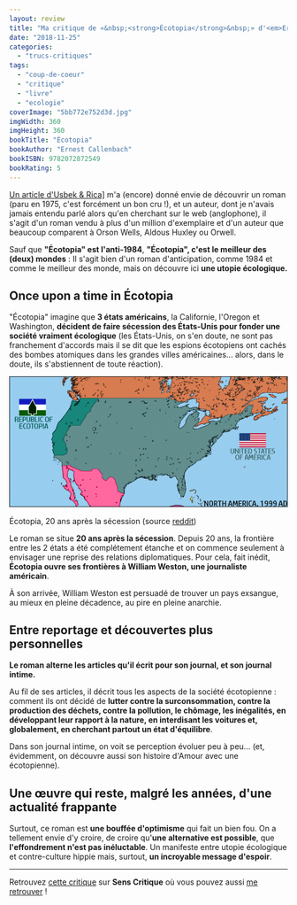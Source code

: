 ```yaml
---
layout: review
title: "Ma critique de «&nbsp;<strong>Écotopia</strong>&nbsp;» d'<em>Ernest Callenbach</em>"
date: "2018-11-25"
categories: 
  - "trucs-critiques"
tags: 
  - "coup-de-coeur"
  - "critique"
  - "livre"
  - "ecologie"
coverImage: "5bb772e752d3d.jpg"
imgWidth: 360
imgHeight: 360
bookTitle: "Écotopia"
bookAuthor: "Ernest Callenbach"
bookISBN: 9782072872549  
bookRating: 5
---
```


[Un article d'Usbek & Rica\]](https://usbeketrica.com/article/ecotopia-bienvenue-dans-le-futur-desirable ) m'a (encore) donné envie de découvrir un roman (paru en 1975, c'est forcément un bon cru !), et un auteur, dont je n'avais jamais entendu parlé alors qu'en cherchant sur le web (anglophone), il s'agit d'un roman vendu à plus d'un million d'exemplaire et d'un auteur que beaucoup comparent à Orson Wells, Aldous Huxley ou Orwell.

Sauf que **"Écotopia" est l'anti-1984**, **"Écotopia", c'est le meilleur des (deux) mondes** : Il s'agit bien d'un roman d'anticipation, comme 1984 et comme le meilleur des monde, mais on découvre ici **une utopie écologique.**

## Once upon a time in Écotopia

"Écotopia" imagine que **3 états américains**, la Californie, l'Oregon et Washington, **décident de faire sécession des États-Unis pour fonder une société vraiment écologique** (les États-Unis, on s'en doute, ne sont pas franchement d'accords mais il se dit que les espions écotopiens ont cachés des bombes atomiques dans les grandes villes américaines... alors, dans le doute, ils s'abstiennent de toute réaction).

![Carte d'Écotopia](/images/2018/11/5bb774c63606e.png)

Écotopia, 20 ans après la sécession (source [reddit](https://www.reddit.com/r/AlternateHistory/comments/8uow1l/north_america_in_the_book_ecotopia_by_ernest/))

Le roman se situe **20 ans après la sécession**. Depuis 20 ans, la frontière entre les 2 états a été complétement étanche et on commence seulement à envisager une reprise des relations diplomatiques. Pour cela, fait inédit, **Écotopia ouvre ses frontières à William Weston, une journaliste américain**.

À son arrivée, William Weston est persuadé de trouver un pays exsangue, au mieux en pleine décadence, au pire en pleine anarchie.

## Entre reportage et découvertes plus personnelles

**Le roman alterne les articles qu'il écrit pour son journal, et son journal intime.**

Au fil de ses articles, il décrit tous les aspects de la société écotopienne : comment ils ont décidé de **lutter contre la surconsommation, contre la production des déchets, contre la pollution, le chômage, les inégalités, en développant leur rapport à la nature, en interdisant les voitures et, globalement, en cherchant partout un état d'équilibre**.

Dans son journal intime, on voit se perception évoluer peu à peu... (et, évidemment, on découvre aussi son histoire d'Amour avec une écotopienne).

## Une œuvre qui reste, malgré les années, d'une actualité frappante

Surtout, ce roman est **une bouffée d'optimisme** qui fait un bien fou. On a tellement envie d'y croire, de croire qu'**une alternative est possible**, que **l'effondrement n'est pas inéluctable**. Un manifeste entre utopie écologique et contre-culture hippie mais, surtout, **un incroyable message d'espoir**.

* * *

Retrouvez [cette critique](https://www.senscritique.com/livre/Ecotopia/critique/182890615) sur **Sens Critique** où vous pouvez aussi [me retrouver](http://www.senscritique.com/Arnaud_Malon) !
